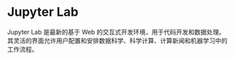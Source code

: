 # Jupyter Lab

Jupyter Lab 是最新的基于 Web 的交互式开发环境，用于代码开发和数据处理。其灵活的界面允许用户配置和安排数据科学、科学计算、计算新闻和机器学习中的工作流程。

